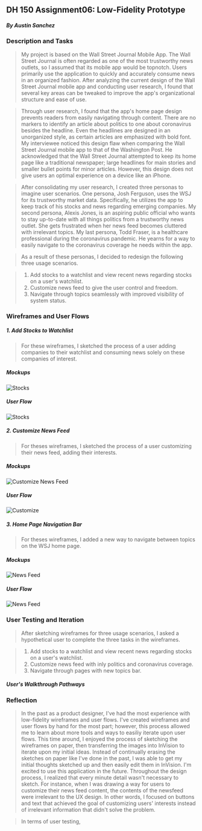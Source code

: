 ## DH 150 Assignment06: Low-Fidelity Prototype
##### By Austin Sanchez


### Description and Tasks
>My project is based on the Wall Street Journal Mobile App. The Wall Street Journal is often regarded as one of the most trustworthy news outlets, so I assumed that its mobile app would be topnotch. Users primarily use the application to quickly and accurately consume news in an organized fashion. After analyzing the current design of the Wall Street Journal mobile app and conducting user research, I found that several key areas can be tweaked to improve the app's organizational structure and ease of use. 

>Through user research, I found that the app's home page design prevents readers from easily navigating through content. There are no markers to identify an article about politics to one about coronavirus besides the headline. Even the headlines are designed in an unorganized style, as certain articles are emphasized with bold font. My interviewee noticed this design flaw when comparing the Wall Street Journal mobile app to that of the Washington Post. He acknowledged that the Wall Street Journal attempted to keep its home page like a traditional newspaper; large headlines for main stories and smaller bullet points for minor articles. However, this design does not give users an optimal experience on a device like an iPhone. 

>After consolidating my user research, I created three personas to imagine user scenarios. One persona, Josh Ferguson, uses the WSJ for its trustworthy market data. Specifically, he utilizes the app to keep track of his stocks and news regarding emerging companies. My second persona, Alexis Jones, is an aspiring public official who wants to stay up-to-date with all things politics from a trustworthy news outlet. She gets frustrated when her news feed becomes cluttered with irrelevant topics. My last persona, Todd Fraser, is a healthcare professional during the coronavirus pandemic. He yearns for a way to easily navigate to the coronavirus coverage he needs within the app. 

>As a result of these personas, I decided to redesign the following three usage scenarios. 

>1. Add stocks to a watchlist and view recent news regarding stocks on a user's watchlist.
>2. Customize news feed to give the user control and freedom. 
>3. Navigate through topics seamlessly with improved visibility of system status.


### Wireframes and User Flows
##### 1. Add Stocks to Watchlist
>For these wireframes, I sketched the process of a user adding companies to their watchlist and consuming news solely on these companies of interest.

##### Mockups
![Stocks](/IMG_4687.jpeg)
##### User Flow
![Stocks](/IMG20.png)

##### 2. Customize News Feed
>For theses wireframes, I sketched the process of a user customizing their news feed, adding their interests. 

##### Mockups
![Customize News Feed](/IMG_4688.jpeg)
##### User Flow
![Customize](/IMG21.png)

##### 3. Home Page Navigation Bar
>For theses wireframes, I added a new way to navigate between topics on the WSJ home page.

##### Mockups
![News Feed](/IMG24.JPG)
##### User Flow
![News Feed](/IMG25.png)



### User Testing and Iteration
>After sketching wireframes for three usage scenarios, I asked a hypothetical user to complete the three tasks in the wireframes.

>1. Add stocks to a watchlist and view recent news regarding stocks on a user's watchlist.
>2. Customize news feed with inly politics and coronavirus coverage. 
>3. Navigate through pages with new topics bar.

##### User's Walkthrough Pathways

### Reflection
>In the past as a product designer, I've had the most experience with low-fidelity wireframes and user flows. I've created wireframes and user flows by hand for the most part; however, this process allowed me to learn about more tools and ways to easiliy iterate upon user flows. This time around, I enjoyed the process of sketching the wireframes on paper, then transferring the images into InVision to iterate upon my initial ideas. Instead of continually erasing the sketches on paper like I've done in the past, I was able to get my initial thoughts sketched up and then easily edit them in InVision. I'm excited to use this application in the future. Throughout the design process, I realized that every minute detail wasn't necessary to sketch. For instance, when I was drawing a way for users to customize their news feed content, the contents of the newsfeed were irrelevant to the UX design. In other words, I focused on buttons and text that achieved the goal of customizing users' interests instead of irrelevant information that didn't solve the problem. 

>In terms of user testing,




